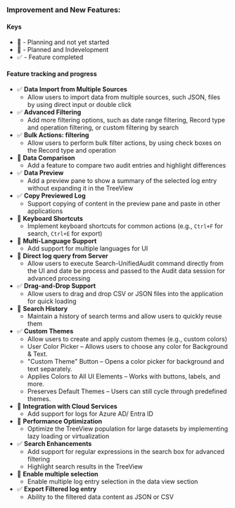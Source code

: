 ### **Improvement and New Features:**

#### Keys

- :pushpin: - Planning and not yet started
- :dart: - Planned and Indevelopment
- :white_check_mark: - Feature completed

#### Feature tracking and progress

- :white_check_mark: **Data Import from Multiple Sources**
  - Allow users to import data from multiple sources, such JSON, files by using direct input or double click
- :white_check_mark: **Advanced Filtering**
  - Add more filtering options, such as date range filtering, Record type and operation filtering, or custom filtering by search
- :white_check_mark: **Bulk Actions: filtering**
  - Allow users to perform bulk filter actions, by using check boxes on the Record type and operation
- :pushpin: **Data Comparison**
  - Add a feature to compare two audit entries and highlight differences
- :white_check_mark: **Data Preview**
  - Add a preview pane to show a summary of the selected log entry without expanding it in the TreeView
- :white_check_mark: **Copy Previewed Log**
  - Support copying of content in the preview pane and paste in other applications
- :pushpin: **Keyboard Shortcuts**
  - Implement keyboard shortcuts for common actions (e.g., `Ctrl+F` for search, `Ctrl+E` for export)
- :pushpin: **Multi-Language Support**
  - Add support for multiple languages for UI
- :pushpin: **Direct log query from Server**
  - Allow users to execute Search-UnifiedAudit command directly from the UI and date be process and passed to the Audit data session for advanced processing
- :white_check_mark: **Drag-and-Drop Support**
  - Allow users to drag and drop CSV or JSON files into the application for quick loading
- :pushpin: **Search History**
  - Maintain a history of search terms and allow users to quickly reuse them
- :white_check_mark: **Custom Themes**
  - Allow users to create and apply custom themes (e.g., custom colors)
  - User Color Picker – Allows users to choose any color for Background & Text.
  - "Custom Theme" Button – Opens a color picker for background and text separately.
  - Applies Colors to All UI Elements – Works with buttons, labels, and more.
  - Preserves Default Themes – Users can still cycle through predefined themes.
- :pushpin: **Integration with Cloud Services**
  - Add support for logs for Azure AD/ Entra ID
- :pushpin: **Performance Optimization**
  - Optimize the TreeView population for large datasets by implementing lazy loading or virtualization
- :white_check_mark: **Search Enhancements**
  - Add support for regular expressions in the search box for advanced filtering
  - Highlight search results in the TreeView
- :pushpin: **Enable multiple selection**
  - Enable multiple log entry selection in the data view section
- :white_check_mark: **Export Filtered log entry**
  - Ability to the filtered data content as JSON or CSV
